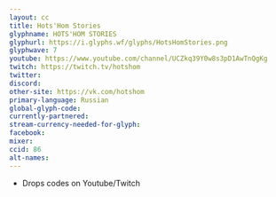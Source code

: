 ```yaml
---
layout: cc
title: Hots'Hom Stories
glyphname: HOTS'HOM STORIES
glyphurl: https://i.glyphs.wf/glyphs/HotsHomStories.png
glyphwave: 7
youtube: https://www.youtube.com/channel/UCZkq39Y0w8s3pD1AwTnQgKg
twitch: https://twitch.tv/hotshom
twitter: 
discord: 
other-site: https://vk.com/hotshom
primary-language: Russian
global-glyph-code: 
currently-partnered: 
stream-currency-needed-for-glyph: 
facebook: 
mixer: 
ccid: 86
alt-names: 
---
```

* Drops codes on Youtube/Twitch
